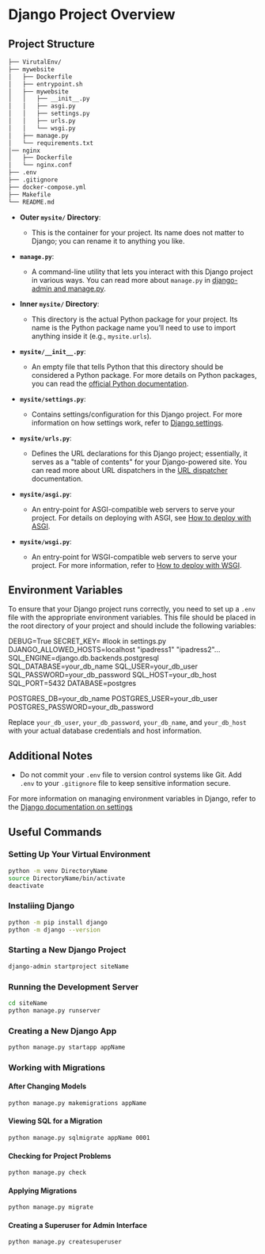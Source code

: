 # Django Project Overview

## Project Structure

```bash
├── VirutalEnv/
├── mywebsite
│   ├── Dockerfile
│   ├── entrypoint.sh
│   ├── mywebsite
│   │   ├── __init__.py
│   │   ├── asgi.py
│   │   ├── settings.py
│   │   ├── urls.py
│   │   └── wsgi.py
│   ├── manage.py
│   └── requirements.txt
│── nginx
│   ├── Dockerfile
│   └── nginx.conf
├── .env
├── .gitignore
├── docker-compose.yml
├── Makefile
└── README.md
```

- **Outer `mysite/` Directory**:
  - This is the container for your project. Its name does not matter to Django; you can rename it to anything you like.

- **`manage.py`**:
  - A command-line utility that lets you interact with this Django project in various ways. You can read more about `manage.py` in [django-admin and manage.py](https://docs.djangoproject.com/en/stable/ref/django-admin/).

- **Inner `mysite/` Directory**:
  - This directory is the actual Python package for your project. Its name is the Python package name you’ll need to use to import anything inside it (e.g., `mysite.urls`).

- **`mysite/__init__.py`**:
  - An empty file that tells Python that this directory should be considered a Python package. For more details on Python packages, you can read the [official Python documentation](https://docs.python.org/3/tutorial/modules.html#packages).

- **`mysite/settings.py`**:
  - Contains settings/configuration for this Django project. For more information on how settings work, refer to [Django settings](https://docs.djangoproject.com/en/stable/topics/settings/).

- **`mysite/urls.py`**:
  - Defines the URL declarations for this Django project; essentially, it serves as a "table of contents" for your Django-powered site. You can read more about URL dispatchers in the [URL dispatcher](https://docs.djangoproject.com/en/stable/topics/http/urls/) documentation.

- **`mysite/asgi.py`**:
  - An entry-point for ASGI-compatible web servers to serve your project. For details on deploying with ASGI, see [How to deploy with ASGI](https://docs.djangoproject.com/en/stable/howto/deployment/asgi/).

- **`mysite/wsgi.py`**:
  - An entry-point for WSGI-compatible web servers to serve your project. For more information, refer to [How to deploy with WSGI](https://docs.djangoproject.com/en/stable/howto/deployment/wsgi/).

## Environment Variables

To ensure that your Django project runs correctly, you need to set up a `.env` file with the appropriate environment variables. This file should be placed in the root directory of your project and should include the following variables:

DEBUG=True
SECRET_KEY= #look in settings.py
DJANGO_ALLOWED_HOSTS=localhost "ipadress1" "ipadress2"...
SQL_ENGINE=django.db.backends.postgresql
SQL_DATABASE=your_db_name
SQL_USER=your_db_user
SQL_PASSWORD=your_db_password
SQL_HOST=your_db_host
SQL_PORT=5432
DATABASE=postgres

POSTGRES_DB=your_db_name
POSTGRES_USER=your_db_user
POSTGRES_PASSWORD=your_db_password

Replace `your_db_user`, `your_db_password`, `your_db_name`, and `your_db_host` with your actual database credentials and host information.

## Additional Notes

- Do not commit your `.env` file to version control systems like Git. Add `.env` to your `.gitignore` file to keep sensitive information secure.

For more information on managing environment variables in Django, refer to the [Django documentation on settings](https://docs.djangoproject.com/en/stable/topics/settings/)


## Useful Commands

### Setting Up Your Virtual Environment

```bash
python -m venv DirectoryName
source DirectoryName/bin/activate
deactivate
```

### Instaliing Django

```bash
python -m pip install django
python -m django --version
```

### Starting a New Django Project

```bash
django-admin startproject siteName
```

### Running the Development Server

```bash
cd siteName
python manage.py runserver

```

### Creating a New Django App

```bash
python manage.py startapp appName
```

### Working with Migrations

#### After Changing Models

```bash
python manage.py makemigrations appName
```

#### Viewing SQL for a Migration

```bash
python manage.py sqlmigrate appName 0001
```

#### Checking for Project Problems

```bash
python manage.py check
```

#### Applying Migrations

```bash
python manage.py migrate
```

#### Creating a Superuser for Admin Interface

```bash
python manage.py createsuperuser
```

